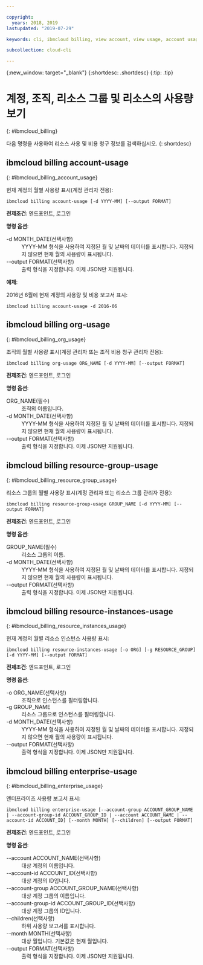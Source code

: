 ```yaml
---

copyright:
  years: 2018, 2019
lastupdated: "2019-07-29"

keywords: cli, ibmcloud billing, view account, view usage, account usage, resource groups, resources, org-usage

subcollection: cloud-cli

---
```


{:new_window: target="_blank"}
{:shortdesc: .shortdesc}
{:tip: .tip}

# 계정, 조직, 리소스 그룹 및 리소스의 사용량 보기 
{: #ibmcloud_billing}

다음 명령을 사용하여 리소스 사용 및 비용 청구 정보를 검색하십시오.
{: shortdesc}
 
## ibmcloud billing account-usage
{: #ibmcloud_billing_account_usage}

현재 계정의 월별 사용량 표시(계정 관리자 전용):
```
ibmcloud billing account-usage [-d YYYY-MM] [--output FORMAT]
```

<strong>전제조건</strong>: 엔드포인트, 로그인

<strong>명령 옵션</strong>:

<dl>
  <dt>-d MONTH_DATE(선택사항)</dt>
  <dd>YYYY-MM 형식을 사용하여 지정된 월 및 날짜의 데이터를 표시합니다. 지정되지 않으면 현재 월의 사용량이 표시됩니다.</dd>
  <dt>--output FORMAT(선택사항)</dt>
  <dd>출력 형식을 지정합니다. 이제 JSON만 지원됩니다.</dd>
</dl>

<strong>예제</strong>:

2016년 6월에 현재 계정의 사용량 및 비용 보고서 표시:
```
ibmcloud billing account-usage -d 2016-06
```

## ibmcloud billing org-usage
{: #ibmcloud_billing_org_usage}

조직의 월별 사용량 표시(계정 관리자 또는 조직 비용 청구 관리자 전용): 
```
ibmcloud billing org-usage ORG_NAME [-d YYYY-MM] [--output FORMAT]
```

<strong>전제조건</strong>: 엔드포인트, 로그인

<strong>명령 옵션</strong>:

<dl>
  <dt>ORG_NAME(필수)</dt>
  <dd>조직의 이름입니다.</dd>
  <dt>-d MONTH_DATE(선택사항)</dt>
  <dd>YYYY-MM 형식을 사용하여 지정된 월 및 날짜의 데이터를 표시합니다. 지정되지 않으면 현재 월의 사용량이 표시됩니다.</dd>
  <dt>--output FORMAT(선택사항)</dt>
  <dd>출력 형식을 지정합니다. 이제 JSON만 지원됩니다.</dd>
</dl>

## ibmcloud billing resource-group-usage
{: #ibmcloud_billing_resource_group_usage}

리소스 그룹의 월별 사용량 표시(계정 관리자 또는 리소스 그룹 관리자 전용):
```
ibmcloud billing resource-group-usage GROUP_NAME [-d YYYY-MM] [--output FORMAT]
```

<strong>전제조건</strong>: 엔드포인트, 로그인

<strong>명령 옵션</strong>:

<dl>
  <dt>GROUP_NAME(필수)</dt>
  <dd>리소스 그룹의 이름.</dd>
  <dt>-d MONTH_DATE(선택사항)</dt>
  <dd>YYYY-MM 형식을 사용하여 지정된 월 및 날짜의 데이터를 표시합니다. 지정되지 않으면 현재 월의 사용량이 표시됩니다.</dd>
  <dt>--output FORMAT(선택사항)</dt>
  <dd>출력 형식을 지정합니다. 이제 JSON만 지원됩니다.</dd>
</dl>

## ibmcloud billing resource-instances-usage
{: #ibmcloud_billing_resource_instances_usage}

현재 계정의 월별 리소스 인스턴스 사용량 표시:
```
ibmcloud billing resource-instances-usage [-o ORG] [-g RESOURCE_GROUP] [-d YYYY-MM] [--output FORMAT]
```

<strong>전제조건</strong>: 엔드포인트, 로그인

<strong>명령 옵션</strong>:

<dl>
  <dt>-o ORG_NAME(선택사항)</dt>
  <dd>조직으로 인스턴스를 필터링합니다.</dd>
  <dt>-g GROUP_NAME</dt>
  <dd>리소스 그룹으로 인스턴스를 필터링합니다.</dd>
  <dt>-d MONTH_DATE(선택사항)</dt>
  <dd>YYYY-MM 형식을 사용하여 지정된 월 및 날짜의 데이터를 표시합니다. 지정되지 않으면 현재 월의 사용량이 표시됩니다.</dd>
  <dt>--output FORMAT(선택사항)</dt>
  <dd>출력 형식을 지정합니다. 이제 JSON만 지원됩니다.</dd>
</dl>

## ibmcloud billing enterprise-usage
{: #ibmcloud_billing_enterprise_usage}

엔터프라이즈 사용량 보고서 표시: 
```
ibmcloud billing enterprise-usage [--account-group ACCOUNT_GROUP_NAME | --account-group-id ACCOUNT_GROUP_ID | --account ACCOUNT_NAME | --account-id ACCOUNT_ID] [--month MONTH] [--children] [--output FORMAT]
```

<strong>전제조건</strong>: 엔드포인트, 로그인

<strong>명령 옵션</strong>:

<dl>
  <dt>--account ACCOUNT_NAME(선택사항)</dt>
  <dd>대상 계정의 이름입니다. </dd>
  <dt>--account-id ACCOUNT_ID(선택사항)</dt>
  <dd>대상 계정의 ID입니다. </dd>
  <dt>--account-group ACCOUNT_GROUP_NAME(선택사항)</dt>
  <dd>대상 계정 그룹의 이름입니다. </dd>
  <dt>--account-group-id ACCOUNT_GROUP_ID(선택사항)</dt>
  <dd>대상 계정 그룹의 ID입니다. </dd>
  <dt>--children(선택사항)</dt>
  <dd>하위 사용량 보고서를 표시합니다. </dd>
  <dt>--month MONTH(선택사항)</dt>
  <dd>대상 월입니다. 기본값은 현재 월입니다. </dd>
  <dt>--output FORMAT(선택사항)</dt>
  <dd>출력 형식을 지정합니다. 이제 JSON만 지원됩니다.</dd>
</dl>

